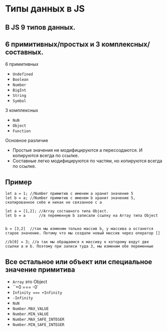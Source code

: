 # Типы данных в JS
## В JS 9 типов данных. 
## 6 примитивных/простых и 3 комплексных/составных.
6 примитивных
- `Undefined`
- `Boolean`
- `Number`
- `BigInt`
- `String`
- `Symbol`

3 комплeксных
- `NuN`
- `Object`
- `Function`

Основное различие 
- Простые значения не модифицируются а пересоздаются. И копируются всегда по ссылке.
- Составные легко модифицируются по частям, но копируются всегда по ссылке.

## Пример
```
let a = 1; //Number примитив c именем a хранит значение 5
let b = a; //Number примитив c именем b хранит значение 5, скопированное себе и никак не связанное c a
```

```
let a = [1,2]; //Array составного типа Object.
let b = a  	   //в переменную b записали ссылку на Array типа Object


b = [3,2]  //так мы изменим только массив b, у массива a останется старое значение. Потому что мы создали новый массив через оператор [] 

//b[0] = 3; //а так мы обращаемся к массиву к которому ведут две ссылки a и b. Поэтому при записи туда 3, мы изменим обе переменные
```



## Все остальное или объект или специальное значение примитива

- `Array` это Object
- ``+0 === -0`
- `Infinity === +Infinity`
- `-Infinity`
- `NuN`
- `Number.MAX_VALUE`
- `Number.MIN_VALUE`
- `Number.MAX_SAFE_INTEGER`
- `Number.MIN_SAFE_INTEGER`